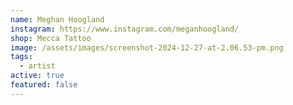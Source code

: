 ```yaml
---
name: Meghan Hoogland
instagram: https://www.instagram.com/meganhoogland/
shop: Mecca Tattoo
image: /assets/images/screenshot-2024-12-27-at-2.06.53-pm.png
tags:
  - artist
active: true
featured: false
---
```

